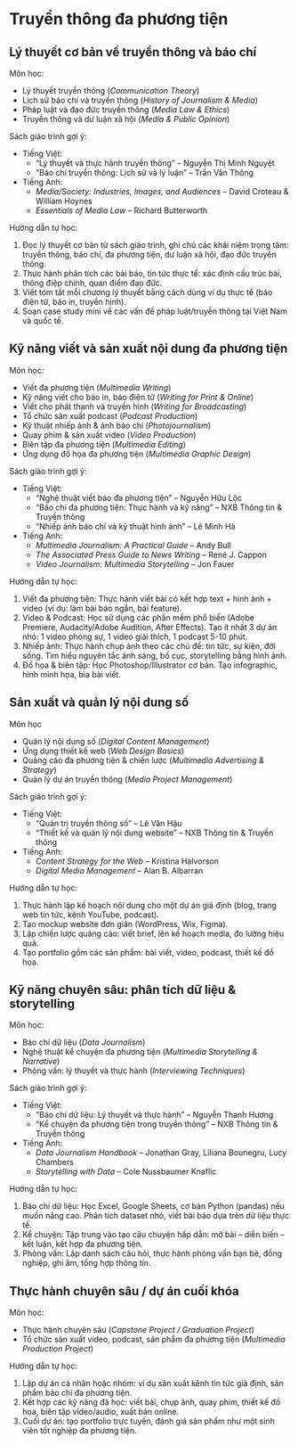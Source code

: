 # Truyền thông đa phương tiện

## Lý thuyết cơ bản về truyền thông và báo chí

Môn học:

* Lý thuyết truyền thông (*Communication Theory*)
* Lịch sử báo chí và truyền thông (*History of Journalism & Media*)
* Pháp luật và đạo đức truyền thông (*Media Law & Ethics*)
* Truyền thông và dư luận xã hội (*Media & Public Opinion*)

Sách giáo trình gợi ý:

* Tiếng Việt:
    * “Lý thuyết và thực hành truyền thông” – Nguyễn Thị Minh Nguyệt
    * “Báo chí truyền thông: Lịch sử và lý luận” – Trần Văn Thông
* Tiếng Anh:
    * *Media/Society: Industries, Images, and Audiences* – David Croteau & William Hoynes
    * *Essentials of Media Law* – Richard Butterworth

Hướng dẫn tự học:

1. Đọc lý thuyết cơ bản từ sách giáo trình, ghi chú các khái niệm trọng tâm: truyền thông, báo chí, đa phương tiện, dư luận xã hội, đạo đức truyền thông.
2. Thực hành phân tích các bài báo, tin tức thực tế: xác định cấu trúc bài, thông điệp chính, quan điểm đạo đức.
3. Viết tóm tắt mỗi chương lý thuyết bằng cách dùng ví dụ thực tế (báo điện tử, báo in, truyền hình).
4. Soạn case study mini về các vấn đề pháp luật/truyền thông tại Việt Nam và quốc tế.


## Kỹ năng viết và sản xuất nội dung đa phương tiện

Môn học:

* Viết đa phương tiện (*Multimedia Writing*)
* Kỹ năng viết cho báo in, báo điện tử (*Writing for Print & Online*)
* Viết cho phát thanh và truyền hình (*Writing for Broadcasting*)
* Tổ chức sản xuất podcast (*Podcast Production*)
* Kỹ thuật nhiếp ảnh & ảnh báo chí (*Photojournalism*)
* Quay phim & sản xuất video (*Video Production*)
* Biên tập đa phương tiện (*Multimedia Editing*)
* Ứng dụng đồ họa đa phương tiện (*Multimedia Graphic Design*)

Sách giáo trình gợi ý:

* Tiếng Việt:
    * “Nghệ thuật viết báo đa phương tiện” – Nguyễn Hữu Lộc
    * “Báo chí đa phương tiện: Thực hành và kỹ năng” – NXB Thông tin & Truyền thông
    * “Nhiếp ảnh báo chí và kỹ thuật hình ảnh” – Lê Minh Hà
* Tiếng Anh:
    * *Multimedia Journalism: A Practical Guide* – Andy Bull
    * *The Associated Press Guide to News Writing* – René J. Cappon
    * *Video Journalism: Multimedia Storytelling* – Jon Fauer

Hướng dẫn tự học:

1. Viết đa phương tiện: Thực hành viết bài có kết hợp text + hình ảnh + video (ví dụ: làm bài báo ngắn, bài feature).
2. Video & Podcast: Học sử dụng các phần mềm phổ biến (Adobe Premiere, Audacity/Adobe Audition, After Effects). Tạo ít nhất 3 dự án nhỏ: 1 video phóng sự, 1 video giải thích, 1 podcast 5-10 phút.
3. Nhiếp ảnh: Thực hành chụp ảnh theo các chủ đề: tin tức, sự kiện, đời sống. Tìm hiểu nguyên tắc ánh sáng, bố cục, storytelling bằng hình ảnh.
4. Đồ họa & biên tập: Học Photoshop/Illustrator cơ bản. Tạo infographic, hình minh họa, bìa bài viết.

## Sản xuất và quản lý nội dung số

Môn học

* Quản lý nội dung số (*Digital Content Management*)
* Ứng dụng thiết kế web (*Web Design Basics*)
* Quảng cáo đa phương tiện & chiến lược (*Multimedia Advertising & Strategy*)
* Quản lý dự án truyền thông (*Media Project Management*)

Sách giáo trình gợi ý:

* Tiếng Việt:
    * “Quản trị truyền thông số” – Lê Văn Hậu
    * “Thiết kế và quản lý nội dung website” – NXB Thông tin & Truyền thông
* Tiếng Anh:
    * *Content Strategy for the Web* – Kristina Halvorson
    * *Digital Media Management* – Alan B. Albarran

Hướng dẫn tự học:

1. Thực hành lập kế hoạch nội dung cho một dự án giả định (blog, trang web tin tức, kênh YouTube, podcast).
2. Tạo mockup website đơn giản (WordPress, Wix, Figma).
3. Lập chiến lược quảng cáo: viết brief, lên kế hoạch media, đo lường hiệu quả.
4. Tạo portfolio gồm các sản phẩm: bài viết, video, podcast, thiết kế đồ họa.

## Kỹ năng chuyên sâu: phân tích dữ liệu & storytelling

Môn học:

* Báo chí dữ liệu (*Data Journalism*)
* Nghệ thuật kể chuyện đa phương tiện (*Multimedia Storytelling & Narrative*)
* Phỏng vấn: lý thuyết và thực hành (*Interviewing Techniques*)

Sách giáo trình gợi ý:

* Tiếng Việt:
    * “Báo chí dữ liệu: Lý thuyết và thực hành” – Nguyễn Thanh Hương
    * “Kể chuyện đa phương tiện trong truyền thông” – NXB Thông tin & Truyền thông
* Tiếng Anh:
    * *Data Journalism Handbook* – Jonathan Gray, Liliana Bounegru, Lucy Chambers
    * *Storytelling with Data* – Cole Nussbaumer Knaflic

Hướng dẫn tự học:

1. Báo chí dữ liệu: Học Excel, Google Sheets, cơ bản Python (pandas) nếu muốn nâng cao. Phân tích dataset nhỏ, viết bài báo dựa trên dữ liệu thực tế.
2. Kể chuyện: Tập trung vào tạo câu chuyện hấp dẫn: mở bài – diễn biến – kết luận, kết hợp đa phương tiện.
3. Phỏng vấn: Lập danh sách câu hỏi, thực hành phỏng vấn bạn bè, đồng nghiệp, ghi âm, tổng hợp thông tin.

## Thực hành chuyên sâu / dự án cuối khóa

Môn học:

* Thực hành chuyên sâu (*Capstone Project / Graduation Project*)
* Tổ chức sản xuất video, podcast, sản phẩm đa phương tiện (*Multimedia Production Project*)

Hướng dẫn tự học:

1. Lập dự án cá nhân hoặc nhóm: ví dụ sản xuất kênh tin tức giả định, sản phẩm báo chí đa phương tiện.
2. Kết hợp các kỹ năng đã học: viết bài, chụp ảnh, quay phim, thiết kế đồ họa, biên tập video/audio, xuất bản online.
3. Cuối dự án: tạo portfolio trực tuyến, đánh giá sản phẩm như một sinh viên tốt nghiệp đa phương tiện.


